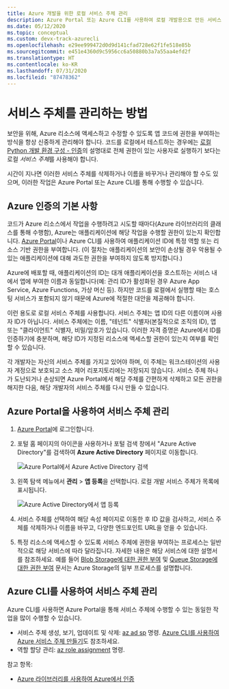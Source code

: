 ```yaml
---
title: Azure 개발을 위한 로컬 서비스 주체 관리
description: Azure Portal 또는 Azure CLI를 사용하여 로컬 개발용으로 만든 서비스 주체를 관리하는 방법입니다.
ms.date: 05/12/2020
ms.topic: conceptual
ms.custom: devx-track-azurecli
ms.openlocfilehash: e29ee999472d0d9d141cfad728e62f1fe518e85b
ms.sourcegitcommit: e451e4360d9c5956cc6a50880b3a7a55aa4efd2f
ms.translationtype: HT
ms.contentlocale: ko-KR
ms.lasthandoff: 07/31/2020
ms.locfileid: "87478362"
---
```

# <a name="how-to-manage-service-principals"></a>서비스 주체를 관리하는 방법

보안을 위해, Azure 리소스에 액세스하고 수정할 수 있도록 앱 코드에 권한을 부여하는 방식을 항상 신중하게 관리해야 합니다. 코드를 로컬에서 테스트하는 경우에는 [로컬 Python 개발 환경 구성 - 인증](configure-local-development-environment.md#configure-authentication)의 설명대로 전체 권한이 있는 사용자로 실행하기 보다는 로컬 *서비스 주체*를 사용해야 합니다.

시간이 지나면 이러한 서비스 주체를 삭제하거나 이름을 바꾸거나 관리해야 할 수도 있으며, 이러한 작업은 Azure Portal 또는 Azure CLI를 통해 수행할 수 있습니다.

## <a name="basics-of-azure-authorization"></a>Azure 인증의 기본 사항

코드가 Azure 리소스에서 작업을 수행하려고 시도할 때마다(Azure 라이브러리의 클래스를 통해 수행함), Azure는 애플리케이션에 해당 작업을 수행할 권한이 있는지 확인합니다. [Azure Portal](https://portal.azure.com)이나 Azure CLI를 사용하여 애플리케이션 ID에 특정 역할 또는 리소스 기반 권한을 부여합니다. (이 절차는 애플리케이션의 보안이 손상될 경우 악용될 수 있는 애플리케이션에 대해 과도한 권한을 부여하지 않도록 방지합니다.)

Azure에 배포할 때, 애플리케이션의 ID는 대개 애플리케이션을 호스트하는 서비스 내에서 앱에 부여한 이름과 동일합니다(예: 관리 ID가 활성화된 경우 Azure App Service, Azure Functions, 가상 머신 등). 하지만 코드를 로컬에서 실행할 때는 호스팅 서비스가 포함되지 않기 때문에 Azure에 적절한 대안을 제공해야 합니다.

이런 용도로 로컬 서비스 주체를 사용합니다. 서비스 주체는 앱 ID의 다른 이름이며 사용자 ID가 아닙니다. 서비스 주체에는 이름, "테넌트" 식별자(본질적으로 조직의 ID), 앱 또는 "클라이언트" 식별자, 비밀/암호가 있습니다. 이러한 자격 증명은 Azure에서 ID를 인증하기에 충분하며, 해당 ID가 지정된 리소스에 액세스할 권한이 있는지 여부를 확인할 수 있습니다.

각 개발자는 자신의 서비스 주체를 가지고 있어야 하며, 이 주체는 워크스테이션의 사용자 계정으로 보호되고 소스 제어 리포지토리에는 저장되지 않습니다. 서비스 주체 하나가 도난되거나 손상되면 Azure Portal에서 해당 주체를 간편하게 삭제하고 모든 권한을 해지한 다음, 해당 개발자의 서비스 주체를 다시 만들 수 있습니다.

## <a name="manage-service-principals-using-the-azure-portal"></a>Azure Portal을 사용하여 서비스 주체 관리

1. [Azure Portal](https://portal.azure.com)에 로그인합니다.

1. 포털 홈 페이지의 아이콘을 사용하거나 포털 검색 창에서 "Azure Active Directory"를 검색하여 **Azure Active Directory** 페이지로 이동합니다.

    ![Azure Portal에서 Azure Active Directory 검색](media/how-to-manage-service-principals/azure-ad-portal-search.png)

1. 왼쪽 탐색 메뉴에서 **관리** > **앱 등록**을 선택합니다. 로컬 개발 서비스 주체가 목록에 표시됩니다.

    ![Azure Active Directory에서 앱 등록](media/how-to-manage-service-principals/azure-ad-app-registrations.png)

1. 서비스 주체를 선택하여 해당 속성 페이지로 이동한 후 ID 값을 검사하고, 서비스 주체를 삭제하거나 이름을 바꾸고, 다양한 엔드포인트 URL을 얻을 수 있습니다.

1. 특정 리소스에 액세스할 수 있도록 서비스 주체에 권한을 부여하는 프로세스는 일반적으로 해당 서비스에 따라 달라집니다. 자세한 내용은 해당 서비스에 대한 설명서를 참조하세요. 예를 들어 [Blob Storage에 대한 권한 부여](/azure/storage/common/storage-auth-aad-rbac-portal) 및 [Queue Storage에 대한 권한 부여](/azure/storage/common/storage-auth-aad-rbac-portal) 문서는 Azure Storage의 일부 프로세스를 설명합니다.

## <a name="manage-service-principals-using-the-azure-cli"></a>Azure CLI를 사용하여 서비스 주체 관리

Azure CLI를 사용하면 Azure Portal을 통해 서비스 주체에 수행할 수 있는 동일한 작업을 많이 수행할 수 있습니다.

- 서비스 주체 생성, 보기, 업데이트 및 삭제: [az ad sp](/cli/azure/ad/sp?view=azure-cli-latest) 명령. [Azure CLI를 사용하여 Azure 서비스 주체 만들기](/cli/azure/create-an-azure-service-principal-azure-cli?view=azure-cli-latest)도 참조하세요.
- 역할 할당 관리: [az role assignment](/cli/azure/role/assignment?view=azure-cli-latest) 명령.

참고 항목:

- [Azure 라이브러리를 사용하여 Azure에서 인증](azure-sdk-authenticate.md)
